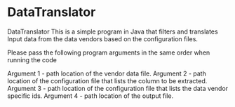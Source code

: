# DataTranslator

DataTranslator This is a simple program in Java that filters and translates Input data from the data vendors based on the configuration files.

Please pass the following program arguments in the same order when running the code

Argument 1 - path location of the vendor data file. Argument 2 - path location of the configuration file that lists the column to be extracted. Argument 3 - path location of the configuration file that lists the data vendor specific ids. Argument 4 - path location of the output file.
